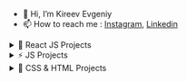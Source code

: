 - 👋 Hi, I’m Kireev Evgeniy
- 📫 How to reach me : [Instagram](https://instagram.com/ev_kireev?igshid=NmNmNjAwNzg=), [Linkedin](https://www.linkedin.com/in/eugene-kireev-13a966239/) 
	 
 <details><summary>🚀 React JS Projects</summary>
	
   1. [Pixema (React.js)](https://evgkireev.github.io/pixema/)
   2. [Pizza-shop React](https://evgkireev.github.io/React-pizza/).
   3. [Jobored React](https://evgkireev.github.io/sumSt/).
   4. [Blogofolio React](https://evgkireev.github.io/Blogofolio/).
   5. [Lorem React](https://evgkireev.github.io/test-xOne/#/).
   6. [EG-work](https://evgkireev.github.io/EG-work/).
   7. [Marcoo-Shop (Next.js)](https://shop-marcooo.vercel.app/) in developing...
   8. [Galerea React](https://evgkireev.github.io/Galerea/).	
   9. [Start-Next (Next.js)](https://next-js-sable-six.vercel.app/).
   10. [Photo Gallery React](https://evgkireev.github.io/photos-gallery/).
   11. [To-do React](https://evgkireev.github.io/todo-react-2/).
   12. [To-do (Firebase Backend)](https://evgkireev.github.io/Todo-React-Firebase-Backend/).
   13. [Currency Converter React](https://evgkireev.github.io/Currency-converter/).
   14. [Gues List React](https://evgkireev.github.io/Guest-list/).
   15. [Quiz React](https://evgkireev.github.io/quiz/).
   16. [Counter React](https://evgkireev.github.io/Counter/).
   17. [Modal React](https://evgkireev.github.io/modal/).
   18. covid-19 in developing.
  
</details>
  <details><summary>⚡ JS Projects</summary>
  
   1. [Trello JS](https://evgkireev.github.io/trello/).
   2. [To-do JS](https://evgkireev.github.io/todo-app/).
  
</details>
  <details><summary>🌱 CSS & HTML Projects</summary>

   1. [Make-Up(wordpres) ](http://www.u151070.test-handyhost.ru/).
   1. [E-Commerce](https://evgkireev.github.io/testPro/).
   2. [E-Commerce(webinar-2)](https://evgkireev.github.io/E-commerce/).	
   3. [Shop HIMO](https://evgkireev.github.io/HIMO).
   4. [test offerrum]( https://evgkireev.github.io/Test-offerrum/).
   5. [PROTOTYPES AXIT](https://evgkireev.github.io/AXIT/).
   6. [PROTOTYPES ActiveBox](https://evgkireev.github.io/ActiveBox/). 
   7. Online store MARCHO.
   8. Online store GLEE.
   
</details>


